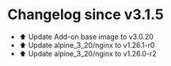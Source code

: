# Changelog since v3.1.5
- ⬆️ Update Add-on base image to v3.0.20 
- ⬆️ Update alpine_3_20/nginx to v1.26.1-r0 
- ⬆️ Update alpine_3_20/nginx to v1.26.0-r2 
